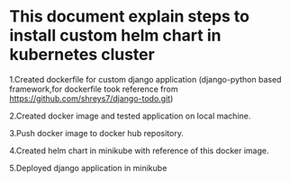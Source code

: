 # This document explain steps to install custom helm chart in kubernetes cluster

1.Created dockerfile for custom django application (django-python based framework,for dockerfile took reference from  https://github.com/shreys7/django-todo.git)

2.Created docker image and tested application on local machine.

3.Push docker image to docker hub repository.

4.Created helm chart in minikube with reference of this docker image.

5.Deployed django application in  minikube 
